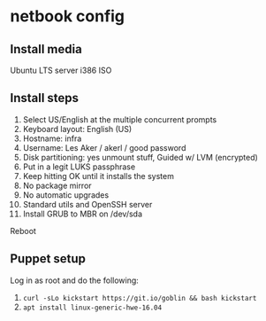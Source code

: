 netbook config
==============

## Install media

Ubuntu LTS server i386 ISO

## Install steps

1. Select US/English at the multiple concurrent prompts
2. Keyboard layout: English (US)
3. Hostname: infra
4. Username: Les Aker / akerl / good password
5. Disk partitioning: yes unmount stuff, Guided w/ LVM (encrypted)
6. Put in a legit LUKS passphrase
7. Keep hitting OK until it installs the system
8. No package mirror
9. No automatic upgrades
10. Standard utils and OpenSSH server
11. Install GRUB to MBR on /dev/sda

Reboot

## Puppet setup

Log in as root and do the following:

1. `curl -sLo kickstart https://git.io/goblin && bash kickstart`
2. `apt install linux-generic-hwe-16.04`
